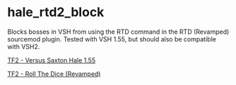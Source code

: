 # hale_rtd2_block
Blocks bosses in VSH from using the RTD command in the RTD (Revamped) sourcemod plugin. Tested with VSH 1.55, but should also be compatible with VSH2.

[TF2 - Versus Saxton Hale 1.55](https://forums.alliedmods.net/showthread.php?t=244209)

[TF2 - Roll The Dice (Revamped)](https://forums.alliedmods.net/showthread.php?t=278579)
